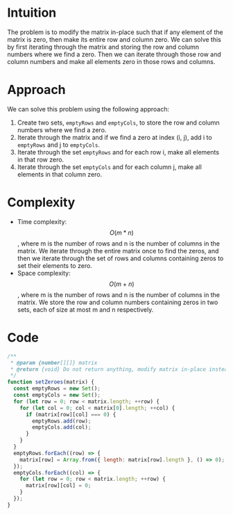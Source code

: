 # Intuition
The problem is to modify the matrix in-place such that if any element of the matrix is zero, then make its entire row and column zero. We can solve this by first iterating through the matrix and storing the row and column numbers where we find a zero. Then we can iterate through those row and column numbers and make all elements zero in those rows and columns.

# Approach
We can solve this problem using the following approach:

1.  Create two sets, `emptyRows` and `emptyCols`, to store the row and column numbers where we find a zero.
2.  Iterate through the matrix and if we find a zero at index (i, j), add i to `emptyRows` and j to `emptyCols`.
3.  Iterate through the set `emptyRows` and for each row i, make all elements in that row zero.
4.  Iterate through the set `emptyCols` and for each column j, make all elements in that column zero.

# Complexity
- Time complexity: $$O(m*n)$$, where m is the number of rows and n is the number of columns in the matrix. We iterate through the entire matrix once to find the zeros, and then we iterate through the set of rows and columns containing zeros to set their elements to zero.
- Space complexity: $$O(m + n)$$, where m is the number of rows and n is the number of columns in the matrix. We store the row and column numbers containing zeros in two sets, each of size at most m and n respectively.

# Code
```js
/**
 * @param {number[][]} matrix
 * @return {void} Do not return anything, modify matrix in-place instead.
 */
function setZeroes(matrix) {
  const emptyRows = new Set();
  const emptyCols = new Set();
  for (let row = 0; row < matrix.length; ++row) {
    for (let col = 0; col < matrix[0].length; ++col) {
      if (matrix[row][col] === 0) {
        emptyRows.add(row);
        emptyCols.add(col);
      }
    }
  }
  emptyRows.forEach((row) => {
    matrix[row] = Array.from({ length: matrix[row].length }, () => 0);
  });
  emptyCols.forEach((col) => {
    for (let row = 0; row < matrix.length; ++row) {
      matrix[row][col] = 0;
    }
  });
}
```